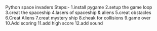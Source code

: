 Python space invaders
Steps:-
1.install pygame
2.setup the game loop
3.creat the spaceship
4.lasers of spaceship & aliens
5.creat obstacles
6.Creat Aliens
7.creat mystery ship
8.cheak for collisions
9.game over
10.Add scoring
11.add high score
12.add sound
